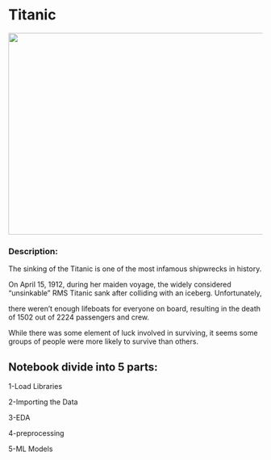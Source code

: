 # Titanic

<img src="https://upload.wikimedia.org/wikipedia/commons/8/81/Titanic_in_color.png" width="1000" height="400">


### Description:

The sinking of the Titanic is one of the most infamous shipwrecks in history.

On April 15, 1912, during her maiden voyage, the widely considered “unsinkable” RMS Titanic sank after colliding with an iceberg. Unfortunately,

there weren’t enough lifeboats for everyone on board, resulting in the death of 1502 out of 2224 passengers and crew.

While there was some element of luck involved in surviving, it seems some groups of people were more likely to survive than others.

## Notebook divide into 5 parts:
1-Load Libraries

2-Importing the Data

3-EDA

4-preprocessing

5-ML Models
